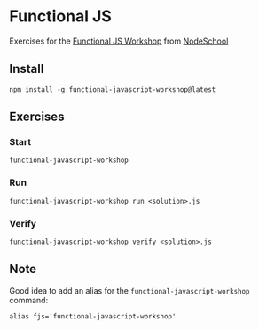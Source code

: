# Functional JS

Exercises for the [Functional JS Workshop](https://github.com/timoxley/functional-javascript-workshop) from [NodeSchool](http://nodeschool.io/)

## Install

```
npm install -g functional-javascript-workshop@latest
```

## Exercises

### Start

```
functional-javascript-workshop
```

### Run

```
functional-javascript-workshop run <solution>.js
```

### Verify

```
functional-javascript-workshop verify <solution>.js
```

## Note

Good idea to add an alias for the `functional-javascript-workshop` command:

```
alias fjs='functional-javascript-workshop'
```
